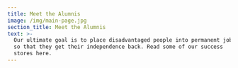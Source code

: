 ```yaml
---
title: Meet the Alumnis
image: /img/main-page.jpg
section_title: Meet the Alumnis
text: >-
  Our ultimate goal is to place disadvantaged people into permanent jobs
  so that they get their independence back. Read some of our success
  stores here.
---
```

